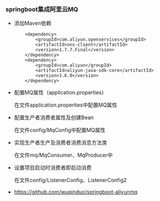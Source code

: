 ### springboot集成阿里云MQ

* 添加Maven依赖

    ```$xslt
        <dependency>
            <groupId>com.aliyun.openservices</groupId>
            <artifactId>ons-client</artifactId>
            <version>1.7.7.Final</version>
        </dependency>
        <dependency>
            <groupId>com.aliyun</groupId>
            <artifactId>aliyun-java-sdk-core</artifactId>
            <version>3.6.0</version>
        </dependency>
    ```

* 配置MQ属性（application.properties）

    在文件application.properties中配置MQ属性
   
* 配置生产者消费者属性及创建Bean

    在文件config/MqConfig中配置MQ属性
    
* 实现生产者生产及消费者消费消息方法类

    在文件mq/MqConsumer、MqProducer中

* 设置项目启动时消费者即启动消费

    在文件config/ListenerConfig、ListenerConfig2
    
* https://github.com/wuqinduo/springboot-aliyunmq

    

    

